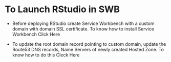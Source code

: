 # To Launch RStudio in SWB 
* Before deploying RStudio create Service Workbench with a custom domain with domain SSL certificate. To know how to install Service Workbench Click Here

* To update the root domain record pointing to custom domain, update the Route53 DNS records, Name Servers of newly created Hosted Zone. To know how to do this Cleck Here

